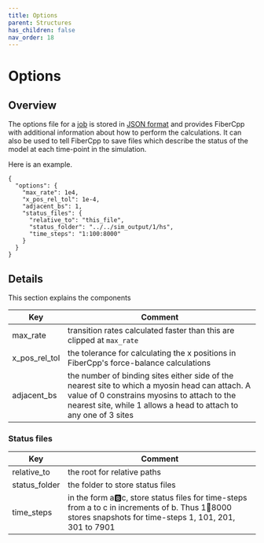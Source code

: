 ```yaml
---
title: Options
parent: Structures
has_children: false
nav_order: 18
---
```


# Options

## Overview

The options file for a [job](../job/job.html) is stored in [JSON format](https://en.wikipedia.org/wiki/JSON) and provides FiberCpp with additional information about how to perform the calculations. It can also be used to tell FiberCpp to save files which describe the status of the model at each time-point in the simulation.

Here is an example.

```` 
{
  "options": {
    "max_rate": 1e4,
    "x_pos_rel_tol": 1e-4,
    "adjacent_bs": 1,
    "status_files": {
      "relative_to": "this_file",
      "status_folder": "../../sim_output/1/hs",
      "time_steps": "1:100:8000"
    }
  }
}
````

## Details

This section explains the components

| Key | Comment |
| ---- | ---- |
| max_rate | transition rates calculated faster than this are clipped at `max_rate` |
| x_pos_rel_tol | the tolerance for calculating the x positions in FiberCpp's force-balance calculations |
| adjacent_bs | the number of binding sites either side of the nearest site to which a myosin head can attach. A value of 0 constrains myosins to attach to the nearest site, while 1 allows a head to attach to any one of 3 sites |

### Status files

| Key | Comment |
| ---- | ---- |
| relative_to | the root for relative paths |
| status_folder | the folder to store status files |
| time_steps | in the form a:b:c, store status files for time-steps from a to c in increments of b. Thus 1:100:8000 stores snapshots for time-steps 1, 101, 201, 301 to 7901 | 
